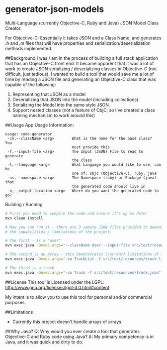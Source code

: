 generator-json-models
=====================
Multi-Language (currently Objective-C, Ruby and Java) JSON Model Class Creator.

For Objective-C: Essentially it takes JSON and a Class Name, and generates .h and .m files that will have properties and serialization/deserialization methods implemented.

##Background
I was / am in the process of building a full stack application that has an Objective-C
front end.  It became apparent that it was a lot of work to create JSON serializing / deserializing
classes in Objective-C (not difficult, just tedious).  I wanted to build a tool that
would save me a lot of time by reading a JSON file and generating an Objective-C
class that was capable of the following:
1.  Representing that JSON as a model
2.  Deserializing that JSON into the model (including collections)
3.  Serializing the Model into the same style JSON.
4.  Support nested classes (not a feature of ObjC, so I've created a class naming mechanism to work around this)


##Usage
App Usage Information:
```
usage: code-generator
 -cn,--className <arg>        What is the name for the base class?  You
                              must provide this
 -f,--input-file <arg>        The Input (JSON) File to read to generate
                              the class
 -l,--language <arg>          What Language you would like to use, can be
                              one of: objc (Objective-C), ruby, java
 -ns,--namespace <arg>        The Namespace (ruby) or Package (java) that
                              the generated code should live in
 -o,--output-location <arg>   Where do you want the generated code to go?
```

Building / Running
```bash
# First you need to compile the code and ensure it's up to date:
mvn clean install

# Now you can run it - there are 3 sample JSON files provided to demonstrate
# the capabilities / limitations of the project:

# The first - is a "user"
mvn exec:java -Dexec.args="--className User --input-file src/test/resources/user.json"

# The second is an array - this demonstrates (current) limitations of the project
mvn exec:java -Dexec.args="-cn TrackList -f src/test/resources/track-list.json"

# The third is a track
mvn exec:java -Dexec.args="-cn Track -f src/test/resources/track.json"
```

##License
This tool is Licensed under the LGPL: http://www.gnu.org/licenses/lgpl-3.0.html#content

My intent is to allow you to use this tool for personal and/or commercial purposes.

##Limitations
* Currently this project doesn't handle arrays of arrays

##Why Java?
    Q: Why would you ever create a tool that generates Objective-C and Ruby code using Java?
    A: My primary competency is in Java, and it was quick and dirty to do.
